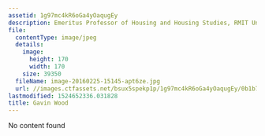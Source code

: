 ```yaml
---
assetid: 1g97mc4kR6oGa4yOaqugEy
description: Emeritus Professor of Housing and Housing Studies, RMIT University
file:
  contentType: image/jpeg
  details:
    image:
      height: 170
      width: 170
    size: 39350
  fileName: image-20160225-15145-apt6ze.jpg
  url: //images.ctfassets.net/bsux5spekp1p/1g97mc4kR6oGa4yOaqugEy/0b1b7df17d6269e2ba112b6dde1e8b76/image-20160225-15145-apt6ze.jpg
lastmodified: 1524652336.031828
title: Gavin Wood
---
```

No content found